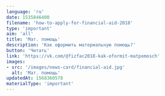 ```yaml
---
language: 'ru'
date: 1535846400
filename: 'how-to-apply-for-financial-aid-2018'
type: 'important'
aim: 'all'
title: 'Мат. помощь'
description: 'Как оформить материальную помощь?'
button: 'Читать'
link: 'https://vk.com/@fizfac2018-kak-oformit-matpomosch'
images:
- src: '/images/news-card/financial-aid.jpg'
  alt: 'Мат. помощь'
updatedAt: 1568360578
materialType: 'important'
---
```


